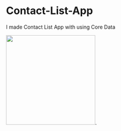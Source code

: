 # Contact-List-App
I made Contact List App with using Core Data

<img src="https://user-images.githubusercontent.com/114837272/210649081-d489e846-0bac-4f32-901f-25ae2606c47b.mp4" width="245"/>.

